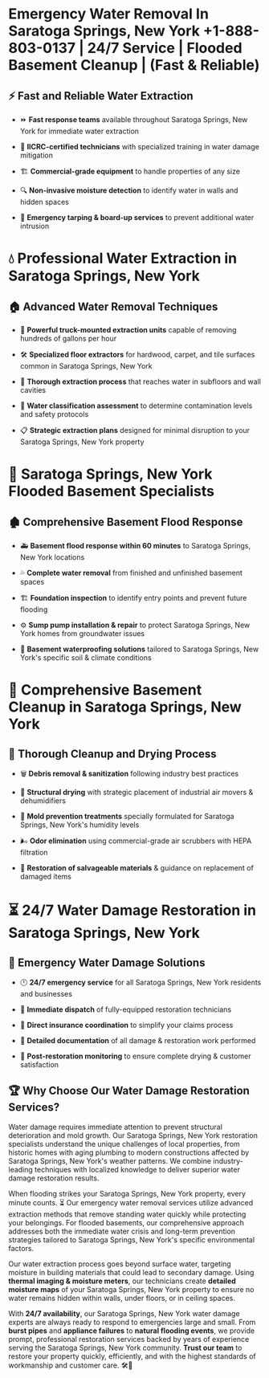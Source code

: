 # Emergency Water Removal In Saratoga Springs, New York +1-888-803-0137 | 24/7 Service | Flooded Basement Cleanup | (Fast & Reliable)  

## ⚡ Fast and Reliable Water Extraction  
- ⏩ **Fast response teams** available throughout Saratoga Springs, New York for immediate water extraction  
- 🏅 **IICRC-certified technicians** with specialized training in water damage mitigation  
- 🏗️ **Commercial-grade equipment** to handle properties of any size  
- 🔍 **Non-invasive moisture detection** to identify water in walls and hidden spaces  
- 🛑 **Emergency tarping & board-up services** to prevent additional water intrusion  

# 💧 Professional Water Extraction in Saratoga Springs, New York  

## 🏠 Advanced Water Removal Techniques  
- 🚛 **Powerful truck-mounted extraction units** capable of removing hundreds of gallons per hour  
- 🛠️ **Specialized floor extractors** for hardwood, carpet, and tile surfaces common in Saratoga Springs, New York  
- 📏 **Thorough extraction process** that reaches water in subfloors and wall cavities  
- 🧪 **Water classification assessment** to determine contamination levels and safety protocols  
- 📋 **Strategic extraction plans** designed for minimal disruption to your Saratoga Springs, New York property  

# 🌊 Saratoga Springs, New York Flooded Basement Specialists  

## 🏚️ Comprehensive Basement Flood Response  
- 🚑 **Basement flood response within 60 minutes** to Saratoga Springs, New York locations  
- 💦 **Complete water removal** from finished and unfinished basement spaces  
- 🏗️ **Foundation inspection** to identify entry points and prevent future flooding  
- ⚙️ **Sump pump installation & repair** to protect Saratoga Springs, New York homes from groundwater issues  
- 🌱 **Basement waterproofing solutions** tailored to Saratoga Springs, New York's specific soil & climate conditions  

# 🧹 Comprehensive Basement Cleanup in Saratoga Springs, New York  

## 🔄 Thorough Cleanup and Drying Process  
- 🗑️ **Debris removal & sanitization** following industry best practices  
- 💨 **Structural drying** with strategic placement of industrial air movers & dehumidifiers  
- 🦠 **Mold prevention treatments** specially formulated for Saratoga Springs, New York's humidity levels  
- 🌬️ **Odor elimination** using commercial-grade air scrubbers with HEPA filtration  
- 🔧 **Restoration of salvageable materials** & guidance on replacement of damaged items  

# ⏳ 24/7 Water Damage Restoration in Saratoga Springs, New York  

## 🚀 Emergency Water Damage Solutions  
- 🕛 **24/7 emergency service** for all Saratoga Springs, New York residents and businesses  
- 🚒 **Immediate dispatch** of fully-equipped restoration technicians  
- 🏦 **Direct insurance coordination** to simplify your claims process  
- 📜 **Detailed documentation** of all damage & restoration work performed  
- 🔎 **Post-restoration monitoring** to ensure complete drying & customer satisfaction  

## 🏆 Why Choose Our Water Damage Restoration Services?  
Water damage requires immediate attention to prevent structural deterioration and mold growth. Our Saratoga Springs, New York restoration specialists understand the unique challenges of local properties, from historic homes with aging plumbing to modern constructions affected by Saratoga Springs, New York's weather patterns. We combine industry-leading techniques with localized knowledge to deliver superior water damage restoration results.  

When flooding strikes your Saratoga Springs, New York property, every minute counts. ⏳ Our emergency water removal services utilize advanced extraction methods that remove standing water quickly while protecting your belongings. For flooded basements, our comprehensive approach addresses both the immediate water crisis and long-term prevention strategies tailored to Saratoga Springs, New York's specific environmental factors.  

Our water extraction process goes beyond surface water, targeting moisture in building materials that could lead to secondary damage. Using **thermal imaging & moisture meters**, our technicians create **detailed moisture maps** of your Saratoga Springs, New York property to ensure no water remains hidden within walls, under floors, or in ceiling spaces.  

With **24/7 availability**, our Saratoga Springs, New York water damage experts are always ready to respond to emergencies large and small. From **burst pipes** and **appliance failures** to **natural flooding events**, we provide prompt, professional restoration services backed by years of experience serving the Saratoga Springs, New York community. **Trust our team** to restore your property quickly, efficiently, and with the highest standards of workmanship and customer care. 🛠️💪  

